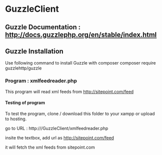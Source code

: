 # GuzzleClient
## Guzzle Documentation : http://docs.guzzlephp.org/en/stable/index.html
## Guzzle Installation 
Use following command to install Guzzle with composer
composer require guzzlehttp/guzzle

### Program : xmlfeedreader.php
This program will read xml feeds from http://sitepoint.com/feed

#### Testing of program
To test the program, clone / download this folder to your xampp or upload to hosting.

go to URL : http://<websitename>/GuzzleClient/xmlfeedreader.php 
  
insite the textbox, add url as http://sitepoint.com/feed

  it will fetch the xml feeds from sitepoint.com


